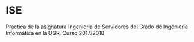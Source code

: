 # ISE
Practica de la asignatura Ingeniería de Servidores del Grado de Ingeniería Informática en la UGR. Curso 2017/2018
